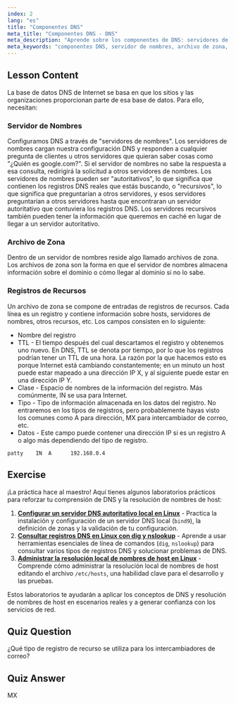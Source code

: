 ```yaml
---
index: 2
lang: "es"
title: "Componentes DNS"
meta_title: "Componentes DNS - DNS"
meta_description: "Aprende sobre los componentes de DNS: servidores de nombres, archivos de zona y registros de recursos. Comprende cómo funciona DNS para principiantes. ¡Comienza tu viaje en redes Linux!"
meta_keywords: "componentes DNS, servidor de nombres, archivo de zona, registros de recursos, tutorial DNS, redes Linux, guía para principiantes"
---
```


## Lesson Content

La base de datos DNS de Internet se basa en que los sitios y las organizaciones proporcionan parte de esa base de datos. Para ello, necesitan:

### Servidor de Nombres

Configuramos DNS a través de "servidores de nombres". Los servidores de nombres cargan nuestra configuración DNS y responden a cualquier pregunta de clientes u otros servidores que quieran saber cosas como "¿Quién es google.com?". Si el servidor de nombres no sabe la respuesta a esa consulta, redirigirá la solicitud a otros servidores de nombres. Los servidores de nombres pueden ser "autoritativos", lo que significa que contienen los registros DNS reales que estás buscando, o "recursivos", lo que significa que preguntarían a otros servidores, y esos servidores preguntarían a otros servidores hasta que encontraran un servidor autoritativo que contuviera los registros DNS. Los servidores recursivos también pueden tener la información que queremos en caché en lugar de llegar a un servidor autoritativo.

### Archivo de Zona

Dentro de un servidor de nombres reside algo llamado archivos de zona. Los archivos de zona son la forma en que el servidor de nombres almacena información sobre el dominio o cómo llegar al dominio si no lo sabe.

### Registros de Recursos

Un archivo de zona se compone de entradas de registros de recursos. Cada línea es un registro y contiene información sobre hosts, servidores de nombres, otros recursos, etc. Los campos consisten en lo siguiente:

- Nombre del registro
- TTL - El tiempo después del cual descartamos el registro y obtenemos uno nuevo. En DNS, TTL se denota por tiempo, por lo que los registros podrían tener un TTL de una hora. La razón por la que hacemos esto es porque Internet está cambiando constantemente; en un minuto un host puede estar mapeado a una dirección IP X, y al siguiente puede estar en una dirección IP Y.
- Clase - Espacio de nombres de la información del registro. Más comúnmente, IN se usa para Internet.
- Tipo - Tipo de información almacenada en los datos del registro. No entraremos en los tipos de registros, pero probablemente hayas visto los comunes como A para dirección, MX para intercambiador de correo, etc.
- Datos - Este campo puede contener una dirección IP si es un registro A o algo más dependiendo del tipo de registro.

```plaintext
patty    IN  A      192.168.0.4
```

## Exercise

¡La práctica hace al maestro! Aquí tienes algunos laboratorios prácticos para reforzar tu comprensión de DNS y la resolución de nombres de host:

1. **[Configurar un servidor DNS autoritativo local en Linux](https://labex.io/es/labs/comptia-set-up-a-local-authoritative-dns-server-on-linux-592803-592803)** - Practica la instalación y configuración de un servidor DNS local (`bind9`), la definición de zonas y la validación de tu configuración.
2. **[Consultar registros DNS en Linux con dig y nslookup](https://labex.io/es/labs/comptia-query-dns-records-in-linux-with-dig-and-nslookup-592796)** - Aprende a usar herramientas esenciales de línea de comandos (`dig`, `nslookup`) para consultar varios tipos de registros DNS y solucionar problemas de DNS.
3. **[Administrar la resolución local de nombres de host en Linux](https://labex.io/es/labs/comptia-manage-local-hostname-resolution-in-linux-592792)** - Comprende cómo administrar la resolución local de nombres de host editando el archivo `/etc/hosts`, una habilidad clave para el desarrollo y las pruebas.

Estos laboratorios te ayudarán a aplicar los conceptos de DNS y resolución de nombres de host en escenarios reales y a generar confianza con los servicios de red.

## Quiz Question

¿Qué tipo de registro de recurso se utiliza para los intercambiadores de correo?

## Quiz Answer

MX
